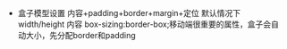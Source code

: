 - 盒子模型设置
  内容+padding+border+margin+定位
  默认情况下 width/height 内容
  box-sizing:border-box;移动端很重要的属性，盒子会自动大小，先分配border和padding